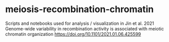 # meiosis-recombination-chromatin
Scripts and notebooks used for analysis / visualization in Jin et al. 2021 
Genome-wide variability in recombination activity is associated with meiotic chromatin organization
https://doi.org/10.1101/2021.01.06.425599

